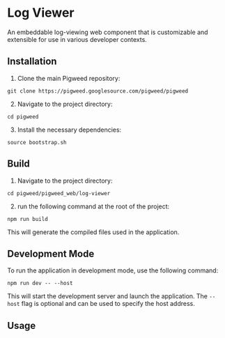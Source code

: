 # Log Viewer

An embeddable log-viewing web component that is customizable and extensible for use in various developer contexts.

## Installation

1. Clone the main Pigweed repository:

```
git clone https://pigweed.googlesource.com/pigweed/pigweed
```

2. Navigate to the project directory:

```
cd pigweed
```

3. Install the necessary dependencies:

```
source bootstrap.sh
```

## Build

1. Navigate to the project directory:

```
cd pigweed/pigweed_web/log-viewer
```


2. run the following command at the root of the project:

```
npm run build
```

This will generate the compiled files used in the application.

## Development Mode

To run the application in development mode, use the following command:

```
npm run dev -- --host
```

This will start the development server and launch the application. The `--host` flag is optional and can be used to specify the host address.

## Usage